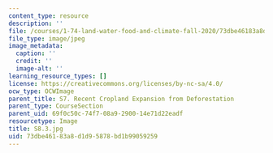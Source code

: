 ```yaml
---
content_type: resource
description: ''
file: /courses/1-74-land-water-food-and-climate-fall-2020/73dbe46183a8d1d95878bd1b99059259_S8.3.jpg
file_type: image/jpeg
image_metadata:
  caption: ''
  credit: ''
  image-alt: ''
learning_resource_types: []
license: https://creativecommons.org/licenses/by-nc-sa/4.0/
ocw_type: OCWImage
parent_title: S7. Recent Cropland Expansion from Deforestation
parent_type: CourseSection
parent_uid: 69f0c50c-74f7-08a9-2900-14e71d22eadf
resourcetype: Image
title: S8.3.jpg
uid: 73dbe461-83a8-d1d9-5878-bd1b99059259
---
```

